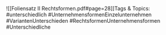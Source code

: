 
![[Foliensatz II Rechtsformen.pdf#page=28]]Tags & Topics:
   #unterschiedlich
   #UnternehmensformenEinzelunternehmen
   #VariantenUnterschieden
   #RechtsformenUnternehmensformen
   #Unterschiedliche